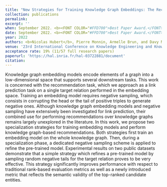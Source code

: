 ```yaml
---
title: "New Strategies for Training Knowledge Graph Embeddings: The Recommendation Case"
collection: publications
permalink:
excerpt: ''
when: September 2022. <b><FONT COLOR="#FFD700">Best Paper Award.</FONT></b>
date: September 2022. <b><FONT COLOR="#FFD700">Best Paper Award.</FONT></b>
year: 2022
authors: <b>Nicolas Hubert</b>, Pierre Monnin, Armelle Brun, and Davy Monticolo
venue: '23rd International Conference on Knowledge Engineering and Knowledge Management (EKAW)'
acceptance rate: 19% (11/57 full research papers)
paperurl: 'https://hal.inria.fr/hal-03722881/document'
citation:
---
```

Knowledge graph embedding models encode elements of a graph into a low-dimensional space that supports several downstream tasks. This work is concerned with the recommendation task, which we approach as a link prediction task on a single target relation performed in the embedding space. Training an embedding model requires negative sampling, which consists in corrupting the head or the tail of positive triples to generate negative ones. Although knowledge graph embedding models and negative sampling have extensively been investigated for link prediction, their combined use for performing recommendations over knowledge graphs remains largely unexplored in the literature. In this work, we propose two specialization strategies for training embedding models and perform knowledge graph-based recommendations. Both strategies first train an embedding model on the whole knowledge graph. Then, during a specialization phase, a dedicated negative sampling scheme is applied to refine the pre-trained model. Experimental results on two public datasets demonstrate that a simple strategy which refines a pre-trained model by sampling random negative tails for the target relation proves to be very effective. This strategy significantly improves performance with respect to traditional rank-based evaluation metrics as well as a newly introduced metric that reflects the semantic validity of the top-ranked candidate entities.
